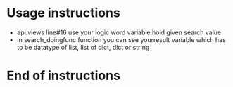 # Usage instructions
- api.views line#16 use your logic word variable hold given search value
- in search_doingfunc function you can see yourresult variable which has to be datatype of list, list of dict, dict or string


# End of instructions